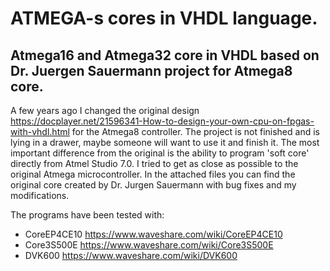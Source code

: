 # ATMEGA-s cores in VHDL language.
## Atmega16 and Atmega32 core in VHDL based on Dr. Juergen Sauermann project for Atmega8 core. 

A few years ago I changed the original design https://docplayer.net/21596341-How-to-design-your-own-cpu-on-fpgas-with-vhdl.html for the Atmega8 controller. The project is not finished and is lying in a drawer, maybe someone will want to use it and finish it. The most important difference from the original is the ability to program 'soft core' directly from Atmel Studio 7.0. I tried to get as close as possible to the original Atmega microcontroller.
In the attached files you can find the original core created by Dr. Jurgen Sauermann with bug fixes and my modifications.

The programs have been tested with:
- CoreEP4CE10 https://www.waveshare.com/wiki/CoreEP4CE10
- Core3S500E https://www.waveshare.com/wiki/Core3S500E
- DVK600 https://www.waveshare.com/wiki/DVK600



